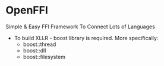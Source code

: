 # OpenFFI
Simple & Easy FFI Framework To Connect Lots of Languages

* To build XLLR - boost library is required. More specifically:
   * boost::thread
   * boost::dll
   * boost::filesystem